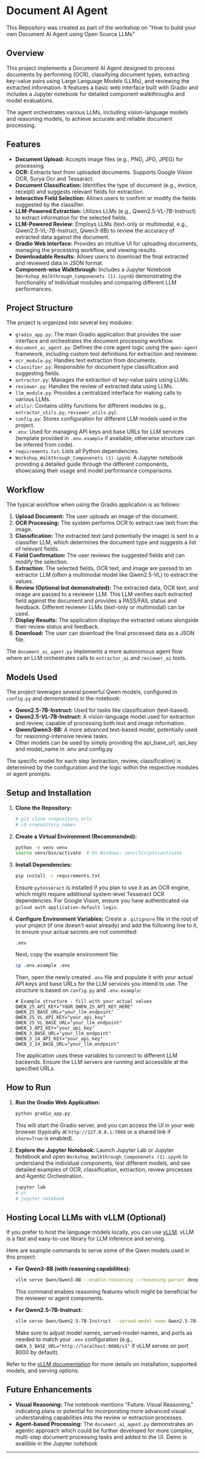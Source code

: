# Document AI Agent
This Repository was created as part of the workshop on "How to build your own Document AI Agent using Open Source LLMs"

## Overview

This project implements a Document AI Agent designed to process documents by performing (OCR), classifying document types, extracting key-value pairs using Large Language Models (LLMs), and reviewing the extracted information. It features a basic web interface built with Gradio and includes a Jupyter notebook for detailed component walkthroughs and model evaluations.

The agent orchestrates various LLMs, including vision-language models and reasoning models, to achieve accurate and reliable document processing.

## Features

*   **Document Upload:** Accepts image files (e.g., PNG, JPG, JPEG) for processing.
*   **OCR:** Extracts text from uploaded documents. Supports Google Vision OCR, Surya Ocr and Tessaract.
*   **Document Classification:** Identifies the type of document (e.g., invoice, receipt) and suggests relevant fields for extraction.
*   **Interactive Field Selection:** Allows users to confirm or modify the fields suggested by the classifier.
*   **LLM-Powered Extraction:** Utilizes LLMs (e.g., Qwen2.5-VL-7B-Instruct) to extract information for the selected fields.
*   **LLM-Powered Review:** Employs LLMs (text-only or multimodal, e.g., Qwen2.5-VL-7B-Instruct, Qwen3-8B) to review the accuracy of extracted data against the document.
*   **Gradio Web Interface:** Provides an intuitive UI for uploading documents, managing the processing workflow, and viewing results.
*   **Downloadable Results:** Allows users to download the final extracted and reviewed data in JSON format.
*   **Component-wise Walkthrough:** Includes a Jupyter Notebook (`Workshop_Walkthrough_Componenets (1).ipynb`) demonstrating the functionality of individual modules and comparing different LLM performances.

## Project Structure

The project is organized into several key modules:

*   `gradio_app.py`: The main Gradio application that provides the user interface and orchestrates the document processing workflow.
*   `document_ai_agent.py`: Defines the core agent logic using the `qwen-agent` framework, including custom tool definitions for extraction and reviewer.
*   `ocr_module.py`: Handles text extraction from documents.
*   `classifier.py`: Responsible for document type classification and suggesting fields.
*   `extractor.py`: Manages the extraction of key-value pairs using LLMs.
*   `reviewer.py`: Handles the review of extracted data using LLMs.
*   `llm_module.py`: Provides a centralized interface for making calls to various LLMs.
*   `utils/`: Contains utility functions for different modules (e.g., `extractor_utils.py`, `reviewer_utils.py`).
*   `config.py`: Stores configuration for different LLM models used in the project.
*   `.env`: Used for managing API keys and base URLs for LLM services (template provided in `.env.example` if available, otherwise structure can be inferred from code).
*   `requirements.txt`: Lists all Python dependencies.
*   `Workshop_Walkthrough_Componenets (1).ipynb`: A Jupyter notebook providing a detailed guide through the different components, showcasing their usage and model performance comparisons.

## Workflow

The typical workflow when using the Gradio application is as follows:

1.  **Upload Document:** The user uploads an image of the document.
2.  **OCR Processing:** The system performs OCR to extract raw text from the image.
3.  **Classification:** The extracted text (and potentially the image) is sent to a classifier LLM, which determines the document type and suggests a list of relevant fields.
4.  **Field Confirmation:** The user reviews the suggested fields and can modify the selection.
5.  **Extraction:** The selected fields, OCR text, and image are passed to an extractor LLM (often a multimodal model like Qwen2.5-VL) to extract the values.
6.  **Review (Optional but demonstrated):** The extracted data, OCR text, and image are passed to a reviewer LLM. This LLM verifies each extracted field against the document and provides a PASS/FAIL status and feedback. Different reviewer LLMs (text-only or multimodal) can be used.
7.  **Display Results:** The application displays the extracted values alongside their review status and feedback.
8.  **Download:** The user can download the final processed data as a JSON file.

The `document_ai_agent.py` implements a more autonomous agent flow where an LLM orchestrates calls to `extractor_ai` and `reviewer_ai` tools.

## Models Used

The project leverages several powerful Qwen models, configured in `config.py` and demonstrated in the notebook:

*   **Qwen2.5-7B-Instruct:** Used for tasks like classification (text-based).
*   **Qwen2.5-VL-7B-Instruct:** A vision-language model used for extraction and review, capable of processing both text and image information.
*   **Qwen/Qwen3-8B:** A more advanced text-based model, potentially used for reasoning-intensive review tasks.
*   Other models can be used by simply providing the api_base_url, api_key and model_name in .env and config.py

The specific model for each step (extraction, review, classification) is determined by the configuration and the logic within the respective modules or agent prompts.

## Setup and Installation

1.  **Clone the Repository:**
    ```bash
    # git clone <repository_url>
    # cd <repository_name>
    ```

2.  **Create a Virtual Environment (Recommended):**
    ```bash
    python -m venv venv
    source venv/bin/activate  # On Windows: venv\Scripts\activate
    ```

3.  **Install Dependencies:**
    ```bash
    pip install -r requirements.txt
    ```
    Ensure `pytesseract` is installed if you plan to use it as an OCR engine, which might require additional system-level Tesseract OCR dependencies. For Google Vision, ensure you have authenticated via `gcloud auth application-default login`.

4.  **Configure Environment Variables:**
    Create a `.gitignore` file in the root of your project (if one doesn't exist already) and add the following line to it, to ensure your actual secrets are not committed:
    ```gitignore
    .env
    ```
    Next, copy the example environment file:
    ```bash
    cp .env.example .env
    ```
    Then, open the newly created `.env` file and populate it with your actual API keys and base URLs for the LLM services you intend to use. The structure is based on `config.py` and `.env.example`:
    ```env
    # Example structure - fill with your actual values
    QWEN_25_API_KEY="YOUR_QWEN_25_API_KEY_HERE"
    QWEN_25_BASE_URL="your_llm_endpoint"
    QWEN_25_VL_API_KEY="your_api_key"
    QWEN_25_VL_BASE_URL="your_llm_endpoint"
    QWEN_3_API_KEY="your_api_key"
    QWEN_3_BASE_URL="your_llm_endpoint"
    QWEN_3_14_API_KEY="your_api_key"
    QWEN_3_14_BASE_URL="your_llm_endpoint"
    ```
    The application uses these variables to connect to different LLM backends. Ensure the LLM servers are running and accessible at the specified URLs.

## How to Run

1.  **Run the Gradio Web Application:**
    ```bash
    python gradio_app.py
    ```
    This will start the Gradio server, and you can access the UI in your web browser (typically at `http://127.0.0.1:7860` or a shared link if `share=True` is enabled).

2.  **Explore the Jupyter Notebook:**
    Launch Jupyter Lab or Jupyter Notebook and open `Workshop_Walkthrough_Componenets (1).ipynb` to understand the individual components, test different models, and see detailed examples of OCR, classification, extraction, review processes and Agentic Orchestration.
    ```bash
    jupyter lab
    # or
    # jupyter notebook
    ```

## Hosting Local LLMs with vLLM (Optional)

If you prefer to host the language models locally, you can use [vLLM](https://github.com/vllm-project/vllm). vLLM is a fast and easy-to-use library for LLM inference and serving.

Here are example commands to serve some of the Qwen models used in this project:

*   **For Qwen3-8B (with reasoning capabilities):**
    ```bash
    vllm serve Qwen/Qwen3-8B --enable-reasoning --reasoning-parser deepseek_r1
    ```
    This command enables reasoning features which might be beneficial for the reviewer or agent components.

*   **For Qwen2.5-7B-Instruct:**
    ```bash
    vllm serve Qwen/Qwen2.5-7B-Instruct --served-model-name Qwen2.5-7B-Instruct --trust-remote-code
    ```
    Make sure to adjust model names, served-model-names, and ports as needed to match your `.env` configuration (e.g., `QWEN_3_BASE_URL="http://localhost:8000/v1"` if vLLM serves on port 8000 by default).

Refer to the [vLLM documentation](https://vllm.readthedocs.io/en/latest/index.html) for more details on installation, supported models, and serving options.

## Future Enhancements

*   **Visual Reasoning:** The notebook mentions "Future: Visual Reasoning," indicating plans or potential for incorporating more advanced visual understanding capabilities into the review or extraction processes.
*   **Agent-based Processing:** The `document_ai_agent.py` demonstrates an agentic approach which could be further developed for more complex, multi-step document processing tasks and added to the UI. Demo is availible in the Jupyter notebook

---